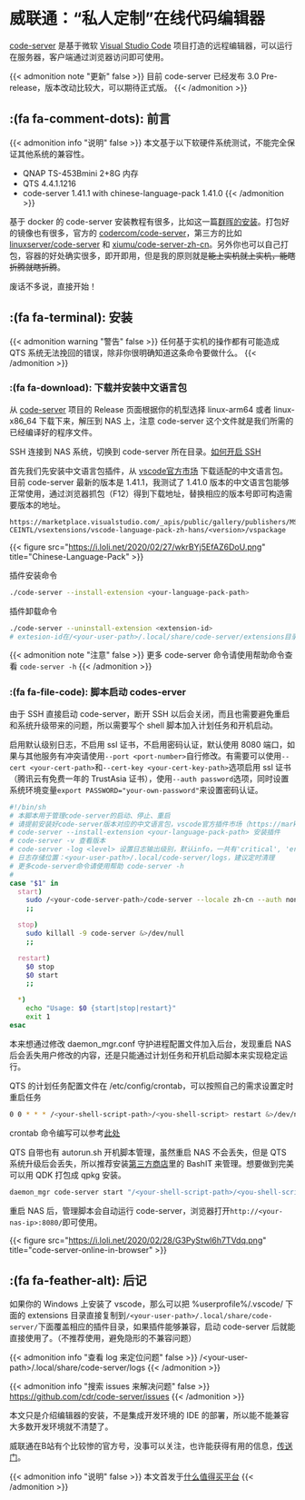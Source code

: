 # 威联通：“私人定制”在线代码编辑器


[code-server](https://github.com/cdr/code-server) 是基于微软 [Visual Studio Code](https://github.com/Microsoft/vscode) 项目打造的远程编辑器，可以运行在服务器，客户端通过浏览器访问即可使用。

<!--more-->

{{< admonition note "更新" false >}}
目前 code-server 已经发布 3.0 Pre-release，版本改动比较大，可以期待正式版。
{{< /admonition >}}

## :(fa fa-comment-dots): 前言

{{< admonition info "说明" false >}}
本文基于以下软硬件系统测试，不能完全保证其他系统的兼容性。
- QNAP TS-453Bmini 2+8G 内存
- QTS 4.4.1.1216
- code-server 1.41.1 with chinese-language-pack 1.41.0
{{< /admonition >}}

基于 docker 的 code-server 安装教程有很多，比如这一篇[群晖的安装](https://post.smzdm.com/p/aekz3q4q/)。打包好的镜像也有很多，官方的 [codercom/code-server](https://hub.docker.com/r/codercom/code-server)，第三方的比如 [linuxserver/code-server](https://hub.docker.com/r/linuxserver/code-server) 和 [xiumu/code-server-zh-cn](https://hub.docker.com/r/xiumu/code-server-zh-cn)。另外你也可以自己打包，容器的好处确实很多，即开即用，但是我的原则就是~~能上实机就上实机，能瞎折腾就瞎折腾~~。

废话不多说，直接开始！

## :(fa fa-terminal): 安装

{{< admonition warning "警告" false >}}
任何基于实机的操作都有可能造成 QTS 系统无法挽回的错误，除非你很明确知道这条命令要做什么。
{{< /admonition >}}

### :(fa fa-download): 下载并安装中文语言包

从 [code-server](https://github.com/cdr/code-server/releases) 项目的 Release 页面根据你的机型选择 linux-arm64 或者 linux-x86_64 下载下来，解压到 NAS 上，注意 code-server 这个文件就是我们所需的已经编译好的程序文件。

SSH 连接到 NAS 系统，切换到 code-server 所在目录。[如何开启 SSH](https://jingyan.baidu.com/article/4d58d541fe487eddd4e9c0f6.html)

首先我们先安装中文语言包插件，从 [vscode官方市场](https://marketplace.visualstudio.com) 下载适配的中文语言包。目前 code-server 最新的版本是 1.41.1，我测试了 1.41.0 版本的中文语言包能够正常使用，通过浏览器抓包（F12）得到下载地址，替换相应的版本号即可构造需要版本的地址。

```
https://marketplace.visualstudio.com/_apis/public/gallery/publishers/MS-CEINTL/vsextensions/vscode-language-pack-zh-hans/<version>/vspackage
```

{{< figure src="https://i.loli.net/2020/02/27/wkrBYj5EfAZ6DoU.png" title="Chinese-Language-Pack" >}}

插件安装命令

```bash
./code-server --install-extension <your-language-pack-path>
```

插件卸载命令

```bash
./code-server --uninstall-extension <extension-id>
# extesion-id在/<your-user-path>/.local/share/code-server/extensions目录下面查看
```

{{< admonition note "注意" false >}}
更多 code-server 命令请使用帮助命令查看 `code-server -h`
{{< /admonition >}}

### :(fa fa-file-code): 脚本启动 codes-erver

由于 SSH 直接启动 code-server，断开 SSH 以后会关闭，而且也需要避免重启和系统升级带来的问题，所以需要写个 shell 脚本加入计划任务和开机启动。

启用默认级别日志，不启用 ssl 证书，不启用密码认证，默认使用 8080 端口，如果与其他服务有冲突请使用`--port <port-number>`自行修改。有需要可以使用`--cert <your-cert-path>`和`--cert-key <your-cert-key-path>`选项启用 ssl 证书（腾讯云有免费一年的 TrustAsia 证书），使用`--auth password`选项，同时设置系统环境变量`export PASSWORD="your-own-password"`来设置密码认证。

```bash
#!/bin/sh
# 本脚本用于管理code-server的启动、停止、重启
# 请提前安装好code-server版本对应的中文语言包，vscode官方插件市场（https://marketplace.visualstudio.com/）：
# code-server --install-extension <your-language-pack-path> 安装插件
# code-server -v 查看版本
# code-server -log <level> 设置日志输出级别，默认info，一共有'critical', 'error','warn', 'info', 'debug', 'trace', 'off'7个级别
# 日志存储位置：<your-user-path>/.local/code-server/logs，建议定时清理
# 更多code-server命令请使用帮助 code-server -h
#
case "$1" in
  start)
    sudo /<your-code-server-path>/code-server --locale zh-cn --auth none &>/dev/null
    ;;

  stop)
    sudo killall -9 code-server &>/dev/null
    ;;

  restart)
    $0 stop
    $0 start
    ;;

  *)
    echo "Usage: $0 {start|stop|restart}"
    exit 1
esac
```

本来想通过修改 daemon_mgr.conf 守护进程配置文件加入后台，发现重启 NAS 后会丢失用户修改的内容，还是只能通过计划任务和开机启动脚本来实现稳定运行。

QTS 的计划任务配置文件在 /etc/config/crontab，可以按照自己的需求设置定时重启任务

```bash
0 0 * * * /<your-shell-script-path>/<you-shell-script> restart &>/dev/null
```

crontab 命令编写可以参考[此处](https://www.runoob.com/linux/linux-comm-crontab.html)

QTS 自带也有 autorun.sh 开机脚本管理，虽然重启 NAS 不会丢失，但是 QTS 系统升级后会丢失，所以推荐安装[第三方商店](https://www.qnapclub.eu/en/qpkg/232)里的 BashIT 来管理。想要做到完美可以用 QDK 打包成 qpkg 安装。

```bash
daemon_mgr code-server start "/<your-shell-script-path>/<you-shell-script> start" &>/dev/null
```

重启 NAS 后，管理脚本会自动运行 code-server，浏览器打开`http://<your-nas-ip>:8080/`即可使用。

{{< figure src="https://i.loli.net/2020/02/28/G3PyStwl6h7TVdq.png" title="code-server-online-in-browser" >}}

## :(fa fa-feather-alt): 后记

如果你的 Windows 上安装了 vscode，那么可以把 %userprofile%/.vscode/ 下面的 extensions 目录直接复制到`/<your-user-path>/.local/share/code-server/`下面覆盖相应的插件目录，如果插件能够兼容，启动 code-server 后就能直接使用了。（不推荐使用，避免隐形的不兼容问题）

{{< admonition info "查看 log 来定位问题" false >}}
/\<your-user-path\>/.local/share/code-server/logs
{{< /admonition >}}

{{< admonition info "搜索 issues 来解决问题" false >}}
https://github.com/cdr/code-server/issues
{{< /admonition >}}

本文只是介绍编辑器的安装，不是集成开发环境的 IDE 的部署，所以能不能兼容大多数开发环境就不清楚了。

威联通在B站有个比较惨的官方号，没事可以关注，也许能获得有用的信息，[传送门](https://space.bilibili.com/351726918)。

{{< admonition info "说明" false >}}
本文首发于[什么值得买平台](https://post.smzdm.com/p/awx03zpp/)
{{< /admonition >}}
